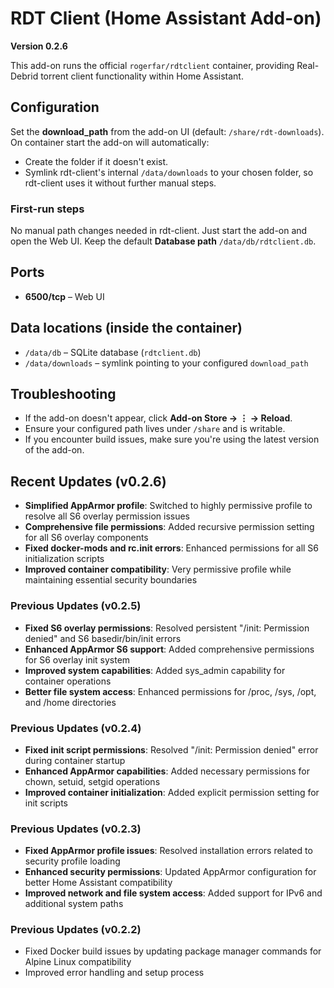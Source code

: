 # RDT Client (Home Assistant Add-on)

**Version 0.2.6**

This add-on runs the official `rogerfar/rdtclient` container, providing Real-Debrid torrent client functionality within Home Assistant.

## Configuration

Set the **download_path** from the add-on UI (default: `/share/rdt-downloads`).
On container start the add-on will automatically:

- Create the folder if it doesn't exist.
- Symlink rdt-client's internal `/data/downloads` to your chosen folder, so rdt-client
  uses it without further manual steps.

### First-run steps

No manual path changes needed in rdt-client. Just start the add-on and open the Web UI.
Keep the default **Database path** `/data/db/rdtclient.db`.

## Ports
- **6500/tcp** – Web UI

## Data locations (inside the container)
- `/data/db` – SQLite database (`rdtclient.db`)
- `/data/downloads` – symlink pointing to your configured `download_path`

## Troubleshooting
- If the add-on doesn't appear, click **Add-on Store → ⋮ → Reload**.
- Ensure your configured path lives under `/share` and is writable.
- If you encounter build issues, make sure you're using the latest version of the add-on.

## Recent Updates (v0.2.6)
- **Simplified AppArmor profile**: Switched to highly permissive profile to resolve all S6 overlay permission issues
- **Comprehensive file permissions**: Added recursive permission setting for all S6 overlay components
- **Fixed docker-mods and rc.init errors**: Enhanced permissions for all S6 initialization scripts
- **Improved container compatibility**: Very permissive profile while maintaining essential security boundaries

### Previous Updates (v0.2.5)
- **Fixed S6 overlay permissions**: Resolved persistent "/init: Permission denied" and S6 basedir/bin/init errors
- **Enhanced AppArmor S6 support**: Added comprehensive permissions for S6 overlay init system
- **Improved system capabilities**: Added sys_admin capability for container operations
- **Better file system access**: Enhanced permissions for /proc, /sys, /opt, and /home directories

### Previous Updates (v0.2.4)
- **Fixed init script permissions**: Resolved "/init: Permission denied" error during container startup
- **Enhanced AppArmor capabilities**: Added necessary permissions for chown, setuid, setgid operations
- **Improved container initialization**: Added explicit permission setting for init scripts

### Previous Updates (v0.2.3)
- **Fixed AppArmor profile issues**: Resolved installation errors related to security profile loading
- **Enhanced security permissions**: Updated AppArmor configuration for better Home Assistant compatibility
- **Improved network and file system access**: Added support for IPv6 and additional system paths

### Previous Updates (v0.2.2)
- Fixed Docker build issues by updating package manager commands for Alpine Linux compatibility
- Improved error handling and setup process
